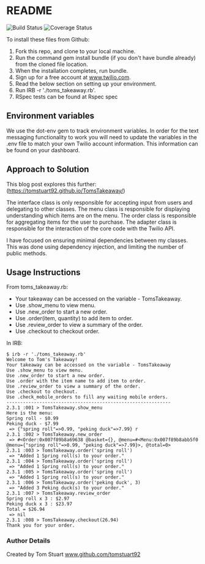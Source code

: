 # README

![Build Status](https://travis-ci.org/makersacademy/takeaway-challenge.svg?branch=master)
![Coverage Status](https://coveralls.io/repos/github/makersacademy/takeaway-challenge/badge.svg?branch=mohamedIssaq)

To install these files from Github:
1. Fork this repo, and clone to your local machine.
2. Run the command gem install bundle (if you don't have bundle already) from the cloned file location.
3. When the installation completes, run bundle.
4. Sign up for a free account at www.twilio.com.
5. Read the below section on setting up your environment.
6. Run IRB -r './toms_takeaway.rb'.
7. RSpec tests can be found at Rspec spec

## Environment variables

We use the dot-env gem to track environment variables. In order for the text messaging functionality to work you will need to update the variables in the .env file to match your own Twilio account information. This information can be found on your dashboard.

## Approach to Solution

This blog post explores this further: (https://tomstuart92.github.io/TomsTakeaway/)

The interface class is only responsible for accepting input from users and delegating to other classes.
The menu class is responsible for displaying understanding which items are on the menu.
The order class is responsible for aggregating items for the user to purchase.
The adapter class is responsible for the interaction of the core code with the Twilio API.

I have focused on ensuring minimal dependencies between my classes.
This was done using dependency injection, and limiting the number of public methods.

## Usage Instructions
From toms_takeaway.rb:
- Your takeaway can be accessed on the variable - TomsTakeaway.
- Use .show_menu to view menu.
- Use .new_order to start a new order.
- Use .order(item, quantity) to add item to order.
- Use .review_order to view a summary of the order.
- Use .checkout to checkout order.

In IRB:

```
$ irb -r './toms_takeaway.rb'
Welcome to Tom's Takeaway!
Your takeaway can be accessed on the variable - TomsTakeaway
Use .show_menu to view menu.
Use .new_order to start a new order.
Use .order with the item name to add item to order.
Use .review_order to view a summary of the order.
Use .checkout to checkout.
Use .check_mobile_orders to fill any waiting mobile orders.
------------------------------------------------------------
2.3.1 :001 > TomsTakeaway.show_menu
Here is the menu:
Spring roll - $0.99
Peking duck - $7.99
 => {"spring roll"=>0.99, "peking duck"=>7.99} r
2.3.1 :002 > TomsTakeaway.new_order
 => #<Order:0x007f89b8a69638 @basket={}, @menu=#<Menu:0x007f89b8abb5f0 @menu={"spring roll"=>0.99, "peking duck"=>7.99}>, @total=0>
2.3.1 :003 > TomsTakeaway.order('spring roll')
 => "Added 1 Spring roll(s) to your order."
2.3.1 :004 > TomsTakeaway.order('spring roll')
 => "Added 1 Spring roll(s) to your order."
2.3.1 :005 > TomsTakeaway.order('spring roll')
 => "Added 1 Spring roll(s) to your order."
2.3.1 :006 > TomsTakeaway.order('peking duck', 3)
 => "Added 3 Peking duck(s) to your order."
2.3.1 :007 > TomsTakeaway.review_order
Spring roll x 3 : $2.97
Peking duck x 3 : $23.97
Total = $26.94
 => nil
2.3.1 :008 > TomsTakeaway.checkout(26.94)
Thank you for your order.
```

### Author Details
Created by Tom Stuart
www.github.com/tomstuart92
